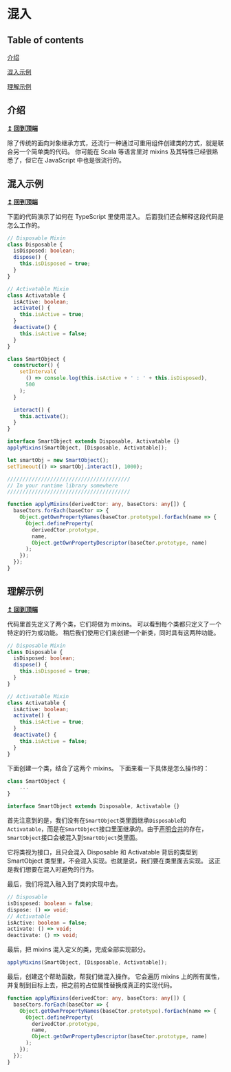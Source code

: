 # 混入

## Table of contents

[介绍](mixins.md#introduction)

[混入示例](mixins.md#mixin-sample)

[理解示例](mixins.md#understanding-the-sample)

## 介绍

[**↥ 回到顶端**](mixins.md#table-of-contents)

除了传统的面向对象继承方式，还流行一种通过可重用组件创建类的方式，就是联合另一个简单类的代码。 你可能在 Scala 等语言里对 mixins 及其特性已经很熟悉了，但它在 JavaScript 中也是很流行的。

## 混入示例

[**↥ 回到顶端**](mixins.md#table-of-contents)

下面的代码演示了如何在 TypeScript 里使用混入。 后面我们还会解释这段代码是怎么工作的。

```typescript
// Disposable Mixin
class Disposable {
  isDisposed: boolean;
  dispose() {
    this.isDisposed = true;
  }
}

// Activatable Mixin
class Activatable {
  isActive: boolean;
  activate() {
    this.isActive = true;
  }
  deactivate() {
    this.isActive = false;
  }
}

class SmartObject {
  constructor() {
    setInterval(
      () => console.log(this.isActive + ' : ' + this.isDisposed),
      500
    );
  }

  interact() {
    this.activate();
  }
}

interface SmartObject extends Disposable, Activatable {}
applyMixins(SmartObject, [Disposable, Activatable]);

let smartObj = new SmartObject();
setTimeout(() => smartObj.interact(), 1000);

////////////////////////////////////////
// In your runtime library somewhere
////////////////////////////////////////

function applyMixins(derivedCtor: any, baseCtors: any[]) {
  baseCtors.forEach(baseCtor => {
    Object.getOwnPropertyNames(baseCtor.prototype).forEach(name => {
      Object.defineProperty(
        derivedCtor.prototype,
        name,
        Object.getOwnPropertyDescriptor(baseCtor.prototype, name)
      );
    });
  });
}
```

## 理解示例

[**↥ 回到顶端**](mixins.md#table-of-contents)

代码里首先定义了两个类，它们将做为 mixins。 可以看到每个类都只定义了一个特定的行为或功能。 稍后我们使用它们来创建一个新类，同时具有这两种功能。

```typescript
// Disposable Mixin
class Disposable {
  isDisposed: boolean;
  dispose() {
    this.isDisposed = true;
  }
}

// Activatable Mixin
class Activatable {
  isActive: boolean;
  activate() {
    this.isActive = true;
  }
  deactivate() {
    this.isActive = false;
  }
}
```

下面创建一个类，结合了这两个 mixins。 下面来看一下具体是怎么操作的：

```typescript
class SmartObject {
    ...
}

interface SmartObject extends Disposable, Activatable {}
```

首先注意到的是，我们没有在`SmartObject`类里面继承`Disposable`和`Activatable`，而是在`SmartObject`接口里面继承的。由于[声明合并](declaration-merging.md)的存在，`SmartObject`接口会被混入到`SmartObject`类里面。

它将类视为接口，且只会混入 Disposable 和 Activatable 背后的类型到 SmartObject 类型里，不会混入实现。也就是说，我们要在类里面去实现。 这正是我们想要在混入时避免的行为。

最后，我们将混入融入到了类的实现中去。

```typescript
// Disposable
isDisposed: boolean = false;
dispose: () => void;
// Activatable
isActive: boolean = false;
activate: () => void;
deactivate: () => void;
```

最后，把 mixins 混入定义的类，完成全部实现部分。

```typescript
applyMixins(SmartObject, [Disposable, Activatable]);
```

最后，创建这个帮助函数，帮我们做混入操作。 它会遍历 mixins 上的所有属性，并复制到目标上去，把之前的占位属性替换成真正的实现代码。

```typescript
function applyMixins(derivedCtor: any, baseCtors: any[]) {
  baseCtors.forEach(baseCtor => {
    Object.getOwnPropertyNames(baseCtor.prototype).forEach(name => {
      Object.defineProperty(
        derivedCtor.prototype,
        name,
        Object.getOwnPropertyDescriptor(baseCtor.prototype, name)
      );
    });
  });
}
```
